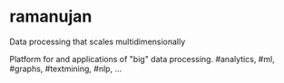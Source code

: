 # ramanujan
Data processing that scales multidimensionally

Platform for and applications of "big" data processing. #analytics, #ml, #graphs, #textmining, #nlp, ...
